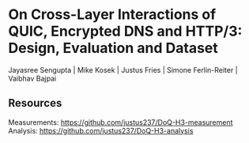 # On Cross-Layer Interactions of QUIC, Encrypted DNS and HTTP/3: Design, Evaluation and Dataset

Jayasree Sengupta | Mike Kosek | Justus Fries | Simone Ferlin-Reiter | Vaibhav Bajpai

## Resources

Measurements: https://github.com/justus237/DoQ-H3-measurement
Analysis: https://github.com/justus237/DoQ-H3-analysis

